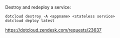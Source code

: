 Destroy and redeploy a service:

```
dotcloud destroy -A <appname> <stateless service>
dotcloud deploy latest
```

https://dotcloud.zendesk.com/requests/23637
